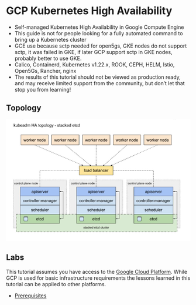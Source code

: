 # GCP Kubernetes High Availability

* Self-managed Kubernetes High Availability in Google Compute Engine
* This guide is not for people looking for a fully automated command to bring up a Kubernetes cluster
* GCE use because sctp needed for open5gs, GKE nodes do not support sctp, it was failed in GKE, if later GCP support sctp in GKE nodes, probably better to use GKE.
* Calico, Containerd, Kubernetes v1.22.x, ROOK, CEPH, HELM, Istio, Open5Gs, Rancher, nginx
* The results of this tutorial should not be viewed as production ready, and may receive limited support from the community, but don’t let that stop you from learning!

## Topology

![kubernetes.io-screenshot](docs/images/kubernetes_HA.JPG)

## Labs

This tutorial assumes you have access to the [Google Cloud Platform](https://cloud.google.com). While GCP is used for basic infrastructure requirements the lessons learned in this tutorial can be applied to other platforms.

* [Prerequisites](docs/01-prerequisites.md)
